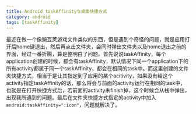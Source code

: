 ```yaml
---
title: Android taskAffinity与桌面快捷方式
category: android
tags: [taskAffinity]
---
```


最近在做一个像豌豆荚游戏文件类似的东西，但是遇到个奇怪的问题，就是应用打开后home键退出，然后再点击文件夹，会同时弹出文件夹以及home退出之前的界面，经过一番折腾，算是整明白了问题。首先说说taskAffinity，每个application创建的时候，都会有taskAffinity，默认情况下同一个application下的所有activity都属于同一个taskAffinity，都会在相同的task中。而这里创建的文件夹快捷方式，相当于是让其指定到了应用的某个acitivity，如果没有给这个activity指定taskAffinity的话，那么将会与前面的activity运行在相同的task中，也就是在打开快捷方式后，若前面的activity未finish掉，这个时候会从栈中弹出，出现我所遇到的问题。最后在文件夹快捷方式指定的activity中加入`android:taskAffinity=":icon"`，问题就解决了。